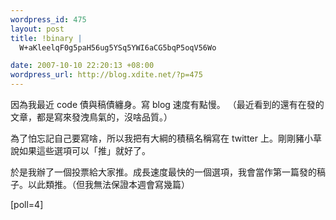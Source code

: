 ```yaml
--- 
wordpress_id: 475
layout: post
title: !binary |
  W+aKleelqF0g5paH56ug5YSq5YWI6aCG5bqP5oqV56Wo

date: 2007-10-10 22:20:13 +08:00
wordpress_url: http://blog.xdite.net/?p=475
---
```

因為我最近 code 債與稿債纏身。寫 blog 速度有點慢。
（最近看到的還有在發的文章，都是寫來發洩鳥氣的，沒啥品質。）

為了怕忘記自己要寫啥，所以我把有大綱的積稿名稱寫在 twitter 上。剛剛豬小草說如果這些選項可以「推」就好了。

於是我辦了一個投票給大家推。成長速度最快的一個選項，我會當作第一篇發的稿子。以此類推。（但我無法保證本週會寫幾篇）

[poll=4]

